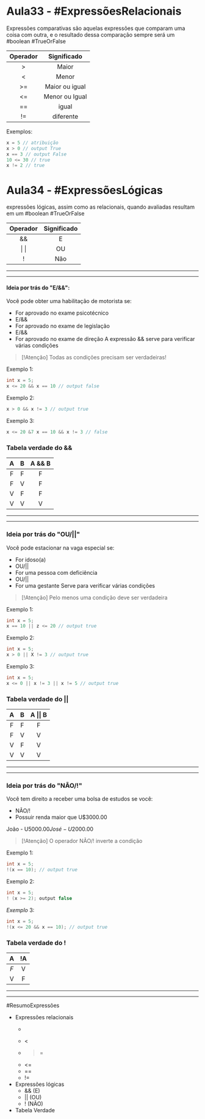 # Aula33 - #ExpressõesRelacionais 

Expressões comparativas são aquelas expressões que comparam uma coisa com outra, e o resultado dessa comparação sempre será um #boolean #TrueOrFalse 

| Operador |  Significado   |
|:--------:|:--------------:|
|    >     |     Maior      |
|    <     |     Menor      |
|    >=    | Maior ou igual |
|    <=    | Menor ou Igual |
|    ==    |     igual      |
|    !=    |   diferente    |
Exemplos:
```java
x = 5 // atribuição
x > 0 // output True
x == 3 // output False
10 <= 30 // true
x != 2 // true
```
# Aula34 - #ExpressõesLógicas
expressões lógicas, assim como as relacionais, quando avaliadas resultam em um #boolean #TrueOrFalse 

| Operador | Significado |
| :------: | :---------: |
|    &&    |      E      |
|  \| \|   |     OU      |
|    !     |     Não     |

---
---
#### Ideia por trás do "E/&&":
Você pode obter uma habilitação de motorista se:

- For aprovado no exame psicotécnico
- E/&&
- For aprovado no exame de legislação
- E/&&
- For aprovado no exame de direção
A expressão && serve para verificar várias condições
> [!Atenção] 
> Todas as condições precisam ser verdadeiras!

Exemplo 1:
```java
int x = 5;
x <= 20 && x == 10 // output false
```
Exemplo 2:
```java
x > 0 && x != 3 // output true
```
Exemplo 3:
```java
x <= 20 &7 x == 10 && x != 3 // false
```
### Tabela verdade do &&

|  A  |  B  | A && B |
|:---:|:---:|:------:|
|  F  |  F  |   F    |
|  F  |  V  |   F    |
|  V  |  F  |   F    |
|  V  |  V  |   V    |

---
---
### Ideia por trás do "OU/||"
Você pode estacionar na vaga especial se:
- For idoso(a)
- OU/||
- For uma pessoa com deficiência
- OU/||
- For uma gestante
Serve para verificar várias condições
> [!Atenção]
> Pelo menos uma condição deve ser verdadeira

Exemplo 1:
```java
int x = 5;
x == 10 || z <= 20 // output true
```
Exemplo 2:
```java
int x = 5;
x > 0 || X != 3 // output true 
```
Exemplo 3:
```java
int x = 5;
x <= 0 || x != 3 || x != 5 // output true
```
### Tabela verdade do ||

|  A  |  B  | A \|\| B |
| :-: | :-: | :------: |
|  F  |  F  |    F     |
|  F  |  V  |    V     |
|  V  |  F  |    V     |
|  V  |  V  |    V     |

---
---
### Ideia por trás do "NÃO/!"
Você tem direito a receber uma bolsa de estudos se você:
- NÃO/!
- Possuir renda maior que U$3000.00

João - U$5000.00
José - U$2000.00
> [!Atenção] 
> O operador NÃO/! inverte a condição

Exemplo 1:
```java
int x = 5;
!(x == 10); // output true
```
Exemplo 2:
```java
int x = 5;
! (x >= 2); output false
```
_Exemplo_ 3:
```java
int x = 5;
!(x <= 20 && x == 10); // output true
```
### Tabela verdade do !

|  A  | !A  |
| :-: | :-: |
| _F_ |  V  |
|  V  |  F  |

---
---

#ResumoExpressões
- Expressões relacionais
	- >
	- <
	- >=
	- <=
	- ==
	- !=
- Expressões lógicas
	- && (E)
	- || (OU)
	- ! (NÃO)
- Tabela Verdade